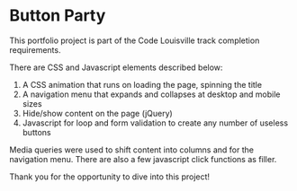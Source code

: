 # Button Party



This portfolio project is part of the Code Louisville track completion requirements.

There are CSS and Javascript elements described below:

1. A CSS animation that runs on loading the page, spinning the title
2. A navigation menu that expands and collapses at desktop and mobile sizes
3. Hide/show content on the page (jQuery)
4. Javascript for loop and form validation to create any number of useless buttons

Media queries were used to shift content into columns and for the navigation menu.
There are also a few javascript click functions as filler.

Thank you for the opportunity to dive into this project!

